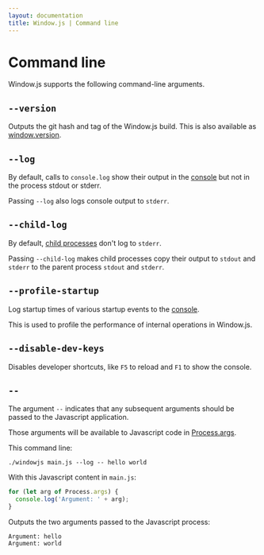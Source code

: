 ```yaml
---
layout: documentation
title: Window.js | Command line
---
```


Command line
============

Window.js supports the following command-line arguments.


`--version`
-------

Outputs the git hash and tag of the Window.js build. This is also available
as [window.version](/doc/window#window.version).


`--log`
-------

By default, calls to `console.log` show their output in the
[console](/doc/console) but not in the process stdout or stderr.

Passing `--log` also logs console output to `stderr`.


`--child-log`
-------------

By default, [child processes](/doc/process) don't log to `stderr`.

Passing `--child-log` makes child processes copy their output to `stdout` and
`stderr` to the parent process `stdout` and `stderr`.


`--profile-startup`
-------------------

Log startup times of various startup events to the [console](/doc/console).

This is used to profile the performance of internal operations in Window.js.


`--disable-dev-keys`
--------------------

Disables developer shortcuts, like `F5` to reload and `F1` to show the console.


`--`
----

The argument `--` indicates that any subsequent arguments should be passed
to the Javascript application.

Those arguments will be available to Javascript code in
[Process.args](/doc/process#Process.args).

This command line:

```shell
./windowjs main.js --log -- hello world
```

With this Javascript content in `main.js`:

```javascript
for (let arg of Process.args) {
  console.log('Argument: ' + arg);
}
```

Outputs the two arguments passed to the Javascript process:

```
Argument: hello
Argument: world
```
